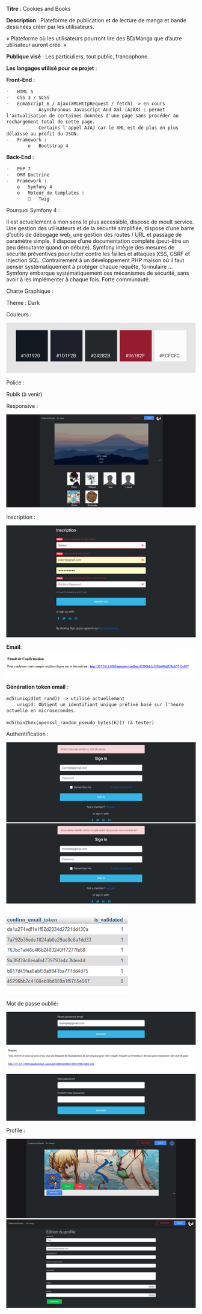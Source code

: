 __Titre__ : Cookies and Books

__Description__ : Plateforme de publication et de lecture de manga et bande dessinées créer par les utilisateurs.

« Plateforme où les utilisateurs pourront lire des BD/Manga que d’autre utilisateur auront créé. »

__Publique visé__ : Les particuliers, tout public, francophone.

__Les langages utilisé pour ce projet__ :

__Front-End__ :

    -	HTML 5
    -	CSS 3 / SCSS
    -	EcmaScript 6 / Ajax(XMLHttpRequest / fetch) -> en cours
                Asynchronous Javascript And Xml (AJAX) : permet l'actualisation de certaines données d'une page sans procéder au rechargement total de cette page.
                Certains l'appel AJAJ car le XML est de plus en plus délaissé au profit du JSON.
    -	Framework :
            o	Bootstrap 4

__Back-End__ :

    -	PHP 7
    -	ORM Doctrine
    -	Framework :
        o	Symfony 4
        o	Moteur de templates :
            	Twig

Pourquoi Symfony 4 :

Il est actuellement à mon sens le plus accessible, dispose de moult service.
Une gestion des utilisateurs et de la sécurité simplifiée, dispose d’une barre d’outils de débogage web, une gestion des routes / URL et passage de paramètre simple.
Il dispose d’une documentation complète (peut-être un peu déroutante quand on débute).
Symfony intègre des mesures de sécurité préventives pour lutter contre les failles et attaques XSS, CSRF et injection SQL.
Contrairement à un développement PHP maison où il faut penser systématiquement à protéger chaque requête, formulaire … Symfony embarque systématiquement ces mécanismes de sécurité, sans avoir à les implémenter à chaque fois.
Forte communauté.


Charte Graphique :

Thème : Dark

Couleurs :

![](./img/palette_graphique.PNG)

Police :

Rubik (à venir)

Responsive :

![](./img/home.gif)

Inscription :

![](./img/Registration-error-CookiesAndBooks.png)

__Email__:
![](./img/email_verification.PNG)

__Génération token email__ :

    md5(uniqid(mt_rand)) -> utilisé actuellement
        uniqid: Obtient un identifiant unique préfixé basé sur l'heure actuelle en microsecondes.

    md5(bin2hex(openssl_random_pseudo_bytes(6))) (à tester)


Authentification :

![](./img/Login-error-CookiesAndBooks.png)
![](./img/Login-error-Validation-CookiesAndBooks.png)
![](./img/exemple-bdd-isValidated.png)

Mot de passe oublié:

![](./img/email-reset-password.png)
![](./img/email_reset_password.PNG)
![](./img/new-password-reset-password.png)

Profile :

![](./img/responsive.gif)
![](./img/edit-profile.png)